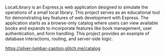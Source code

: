 LocalLibrary is an Express.js web application designed to simulate the operations of a small local library. This project serves as an educational tool for demonstrating key features of web development with Express. The application starts as a browse-only catalog where users can view available books and expands to incorporate features like book management, user authentication, and form handling. This project provides an example of database interactions, routing, and server-side logic. 

https://silver-lumbar-caption.glitch.me/catalog
